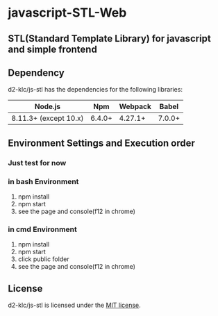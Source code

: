# javascript-STL-Web
## STL(Standard Template Library) for javascript and simple frontend

## Dependency

d2-klc/js-stl has the dependencies for the following libraries:

| Node.js               | Npm     | Webpack | Babel  |
| --------------------- | ------- | ------- | ------ |
| 8.11.3+ (except 10.x) | 6.4.0+  | 4.27.1+ | 7.0.0+ |

## Environment Settings and Execution order

### Just test for now
### in bash Environment
1. npm install
2. npm start
3. see the page and console(f12 in chrome)
### in cmd Environment
1. npm install
2. npm start
3. click public folder
4. see the page and console(f12 in chrome)

## License

d2-klc/js-stl is licensed under the [MIT license](https://github.com/d2-klc/js-stl/blob/master/LICENSE).
